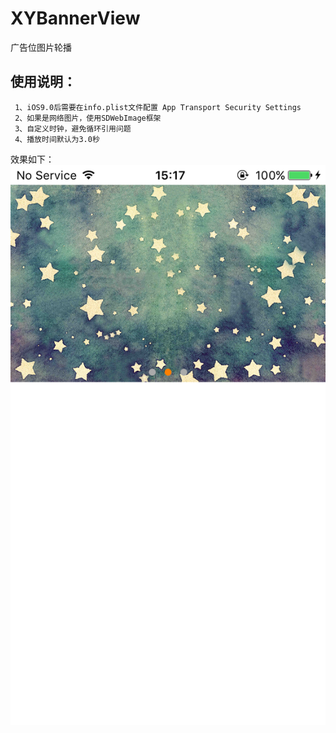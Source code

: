 # XYBannerView
广告位图片轮播
## 使用说明：
```objc
 1、iOS9.0后需要在info.plist文件配置 App Transport Security Settings
 2、如果是网络图片，使用SDWebImage框架
 3、自定义时钟，避免循环引用问题
 4、播放时间默认为3.0秒
```

效果如下：
![image](https://github.com/xinyuly/XYBannerView/blob/master/IMG_0033.PNG)  
